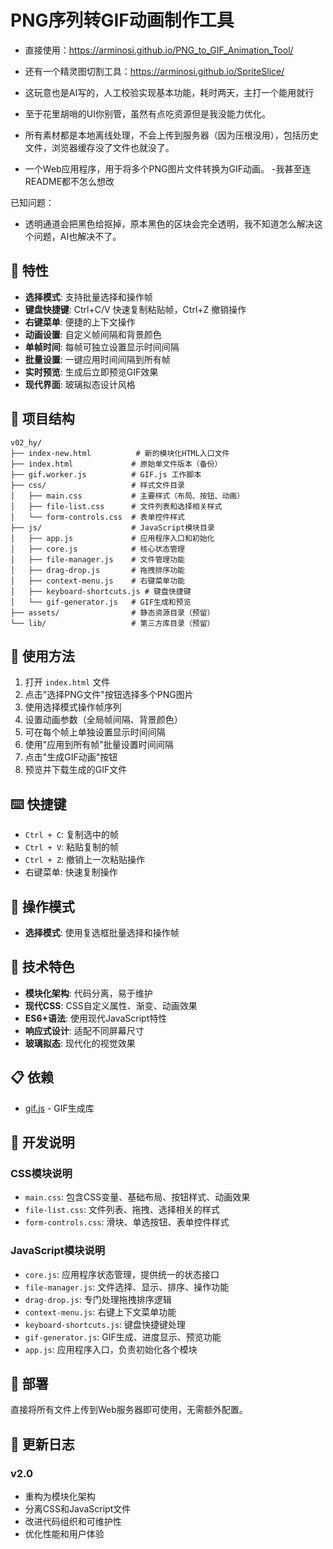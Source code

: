 # PNG序列转GIF动画制作工具

- 直接使用：https://arminosi.github.io/PNG_to_GIF_Animation_Tool/

- 还有一个精灵图切割工具：https://arminosi.github.io/SpriteSlice/

- 这玩意也是AI写的，人工校验实现基本功能，耗时两天，主打一个能用就行
- 至于花里胡哨的UI你别管，虽然有点吃资源但是我没能力优化。
- 所有素材都是本地离线处理，不会上传到服务器（因为压根没用），包括历史文件，浏览器缓存没了文件也就没了。

- 一个Web应用程序，用于将多个PNG图片文件转换为GIF动画。
-我甚至连README都不怎么想改

已知问题：
- 透明通道会把黑色给抠掉，原本黑色的区块会完全透明，我不知道怎么解决这个问题，AI也解决不了。


## 🚀 特性

- **选择模式**: 支持批量选择和操作帧
- **键盘快捷键**: Ctrl+C/V 快速复制粘贴帧，Ctrl+Z 撤销操作
- **右键菜单**: 便捷的上下文操作
- **动画设置**: 自定义帧间隔和背景颜色
- **单帧时间**: 每帧可独立设置显示时间间隔
- **批量设置**: 一键应用时间间隔到所有帧
- **实时预览**: 生成后立即预览GIF效果
- **现代界面**: 玻璃拟态设计风格

## 📁 项目结构

```
v02_hy/
├── index-new.html          # 新的模块化HTML入口文件
├── index.html             # 原始单文件版本（备份）
├── gif.worker.js          # GIF.js 工作脚本
├── css/                   # 样式文件目录
│   ├── main.css           # 主要样式（布局、按钮、动画）
│   ├── file-list.css      # 文件列表和选择相关样式
│   └── form-controls.css  # 表单控件样式
├── js/                    # JavaScript模块目录
│   ├── app.js             # 应用程序入口和初始化
│   ├── core.js            # 核心状态管理
│   ├── file-manager.js    # 文件管理功能
│   ├── drag-drop.js       # 拖拽排序功能
│   ├── context-menu.js    # 右键菜单功能
│   ├── keyboard-shortcuts.js # 键盘快捷键
│   └── gif-generator.js   # GIF生成和预览
├── assets/                # 静态资源目录（预留）
└── lib/                   # 第三方库目录（预留）
```

## 🎯 使用方法

1. 打开 `index.html` 文件
2. 点击"选择PNG文件"按钮选择多个PNG图片
3. 使用选择模式操作帧序列
4. 设置动画参数（全局帧间隔、背景颜色）
5. 可在每个帧上单独设置显示时间间隔
6. 使用"应用到所有帧"批量设置时间间隔
7. 点击"生成GIF动画"按钮
8. 预览并下载生成的GIF文件

## ⌨️ 快捷键

- `Ctrl + C`: 复制选中的帧
- `Ctrl + V`: 粘贴复制的帧
- `Ctrl + Z`: 撤销上一次粘贴操作
- 右键菜单: 快速复制操作

## 🔄 操作模式

- **选择模式**: 使用复选框批量选择和操作帧

## 🎨 技术特色

- **模块化架构**: 代码分离，易于维护
- **现代CSS**: CSS自定义属性、渐变、动画效果
- **ES6+语法**: 使用现代JavaScript特性
- **响应式设计**: 适配不同屏幕尺寸
- **玻璃拟态**: 现代化的视觉效果

## 📋 依赖

- [gif.js](https://github.com/jnordberg/gif.js) - GIF生成库

## 🔧 开发说明

### CSS模块说明

- `main.css`: 包含CSS变量、基础布局、按钮样式、动画效果
- `file-list.css`: 文件列表、拖拽、选择相关的样式
- `form-controls.css`: 滑块、单选按钮、表单控件样式

### JavaScript模块说明

- `core.js`: 应用程序状态管理，提供统一的状态接口
- `file-manager.js`: 文件选择、显示、排序、操作功能
- `drag-drop.js`: 专门处理拖拽排序逻辑
- `context-menu.js`: 右键上下文菜单功能
- `keyboard-shortcuts.js`: 键盘快捷键处理
- `gif-generator.js`: GIF生成、进度显示、预览功能
- `app.js`: 应用程序入口，负责初始化各个模块

## 🚀 部署

直接将所有文件上传到Web服务器即可使用，无需额外配置。

## 📝 更新日志

### v2.0
- 重构为模块化架构
- 分离CSS和JavaScript文件
- 改进代码组织和可维护性
- 优化性能和用户体验
